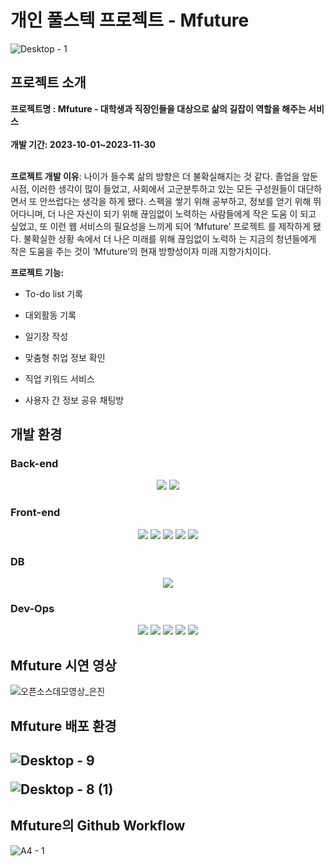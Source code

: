 <h1>개인 풀스텍 프로젝트 - Mfuture</h1>

![Desktop - 1](https://github.com/dareunk/mfuture/assets/83913407/30f9e311-2b44-4307-ad40-be0383948f34)

<h2> 프로젝트 소개 </h2>
<b>프로젝트명 : Mfuture - 대학생과 직장인들을 대상으로 삶의 길잡이 역할을 해주는 서비스<br><br>
개발 기간: 2023-10-01~2023-11-30<br><br>

프로젝트 개발 이유</b>: 나이가 들수록 삶의 방향은 더 불확실해지는 것 같다. 졸업을 앞둔 시점, 이러한
생각이 많이 들었고, 사회에서 고군분투하고 있는 모든 구성원들이 대단하면서
또 안쓰럽다는 생각을 하게 됐다. 스펙을 쌓기 위해 공부하고, 정보를 얻기 위해
뛰어다니며, 더 나은 자신이 되기 위해 끊임없이 노력하는 사람들에게 작은 도움
이 되고 싶었고, 또 이런 웹 서비스의 필요성을 느끼게 되어 ‘Mfuture’ 프로젝트
를 제작하게 됐다. 불확실한 상황 속에서 더 나은 미래를 위해 끊임없이 노력하
는 지금의 청년들에게 작은 도움을 주는 것이 ‘Mfuture’의 현재 방향성이자 미래
지향가치이다.

  
<b>프로젝트 기능:</b>

  - To-do list 기록
  
  - 대외활동 기록
  - 일기장 작성
  - 맞춤형 취업 정보 확인
  - 직업 키워드 서비스
  - 사용자 간 정보 공유 채팅방
  
<h2>개발 환경</h2>
<h3>Back-end</h3>
<div align=center>
<img src="https://img.shields.io/badge/express-000000?style=for-the-badge&logo=express&logoColor=white">
<img src="https://img.shields.io/badge/node.js-339933?style=for-the-badge&logo=Node.js&logoColor=white">
</div>
<h3>Front-end</h3>
<div align=center> 
<img src="https://img.shields.io/badge/html5-E34F26?style=for-the-badge&logo=html5&logoColor=white"> 
<img src="https://img.shields.io/badge/css-1572B6?style=for-the-badge&logo=css3&logoColor=white"> 
<img src="https://img.shields.io/badge/javascript-F7DF1E?style=for-the-badge&logo=javascript&logoColor=black"> 
<img src="https://img.shields.io/badge/jquery-0769AD?style=for-the-badge&logo=jquery&logoColor=white">
<img src="https://img.shields.io/badge/node.js-339933?style=for-the-badge&logo=Node.js&logoColor=white">
</div>
<h3>DB</h3>
<div align=center>
<img src="https://img.shields.io/badge/mysql-4479A1?style=for-the-badge&logo=mysql&logoColor=white">  
</div>
<h3>Dev-Ops</h3>
<div align=center>
<img src="https://img.shields.io/badge/GoogleCloud-%234285F4.svg?style=for-the-badge&logo=google-cloud&logoColor=white">
<img src="https://img.shields.io/badge/github-%23121011.svg?style=for-the-badge&logo=github&logoColor=white">
<img src="https://img.shields.io/badge/jenkins-F95757.svg?style=for-the-badge&logo=jenkins&logoColor=white">
<img src="https://img.shields.io/badge/docker-%230db7ed.svg?style=for-the-badge&logo=docker&logoColor=white">
<img src="https://img.shields.io/badge/kubernetes-%23326ce5.svg?style=for-the-badge&logo=kubernetes&logoColor=white">
</div>

<h2> Mfuture 시연 영상</h2>

![오픈소스데모영상_은진](https://github.com/dareunk/mfuture/assets/83913407/838de3a6-9dab-4c94-ba3e-34871e2fbefe)


<h2> Mfuture 배포 환경<h2>
  
![Desktop - 9](https://github.com/dareunk/mfuture/assets/83913407/4597683e-16fc-4d8b-a840-eb5f696f32ce)

![Desktop - 8 (1)](https://github.com/dareunk/mfuture/assets/83913407/a91ac5a8-5bb4-463a-9528-7fae3ab9780a)

<h2>Mfuture의 Github Workflow</h2>
  
![A4 - 1](https://github.com/dareunk/mfuture/assets/83913407/6bec8b1a-d8fc-446b-b3d3-63b364a551de)
